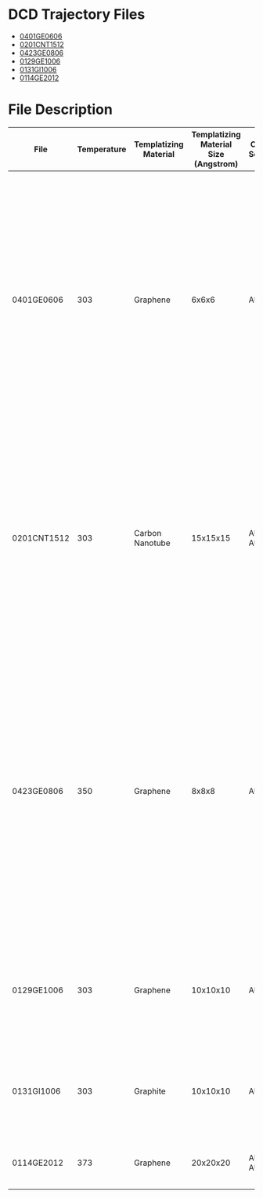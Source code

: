 # DCD Trajectory Files

- [0401GE0606](https://annadu.s3.amazonaws.com/charmm/dcd/aua_cg_a_6x6x6_ge__charmm_openmm__all-dcd-95.dcd)
- [0201CNT1512](https://annadu.s3.amazonaws.com/charmm/dcd/CNT_15WB_6M__charmm_openmm__all-dcd-100.dcd)
- [0423GE0806](https://annadu.s3.amazonaws.com/charmm/dcd/detach_test_8x8x8_3_TEMP335K__charmm_openmm__all-dcd-37_1-335k_11-350k_14-360k.dcd)
- [0129GE1006](https://annadu.s3.amazonaws.com/charmm/pdb/GE10_8WB_TM_3OM__charmm_openmm__step_50_single_frame_128.pdb)
- [0131GI1006](https://annadu.s3.amazonaws.com/charmm/pdb/GI10_8WB_TM_3OM__charmm_openmm__128_graphite_helical_step48.pdb)
- [0114GE2012](https://annadu.s3.amazonaws.com/charmm/dcd/graphene_20x20x20_6mers__charmm_openmm__all-dcd-6.dcd)

# File Description
| File | Temperature | Templatizing Material | Templatizing Material Size (Angstrom) | Oligomer Sequence	| Key Endpoint	| Start Frame	| End Frame
| ----------- | ----------- | ----------- | ----------- | ----------- | ----------- | ----------- | ----------- |
| 0401GE0606 | 303 | Graphene | 6x6x6 | AUA CG A | Oligomer bridging via carbon sheet structures, with RNA dimers and trimers forming bonds on both sides of the graphene templatizing material. This simulation also demonstrated  elongation, where multiple oligonucleotides formed a Van der Waals bond along the sugar phosphate backbone, showing the possibility for the formation of long chain oligonucleotides. | 240 | 496
| 0201CNT1512 | 303 | Carbon Nanotube | 15x15x15 | AUA CG A AUA CG A | Oligomer attachment and translation on the surface carbon nanotube. The oligonucleotides form in a parallel manner to the surface of the CNT, thus showing that, like montmorillonite, CNT on its own, with a large, flat surface, is not an ideal templatizing material to facilitate polymer growth. | 100 | 1000
| 0423GE0806 | 350 | Graphene | 8x8x8 | AUA CG A | A dimer dissociated from a complex involving a 5-mer oligonucleotide. This detachment event occurred due to an increase of temperature in the CHARMM simulations, emulating temperature cycles in the natural environment. This demonstrates that a hyper-saturated solution of oligonucleotides could have formed in an environment such as a warm little pond. | 100 | 130
| 0129GE1006 | 303 | Graphene | 10x10x10 | AUA CG A | Two oligonucleotides bonding to a graphene sheet. The dimers are in close proximity and could potentially lead to double-strandedness in future frames. | 20 | 58
| 0131GI1006 | 303 | Graphite | 10x10x10 | AUA CG A | One oligonucleotide bonding to the surface the other bonding to the side then translating to the surface of the graphite sheet. | 240 | 510
| 0114GE2012 | 373 | Graphene | 20x20x20 | AUA CG A AUA CG A | Translating across surface of the graphene templatizing sheet. | 28 | 60
